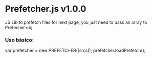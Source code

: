 # Prefetcher.js v1.0.0 
JS Lib to prefetch files for next page, you just need to pass an array to Prefecher obj.


### Uso básico:
var prefetcher = new PREFETCHER([srcs]);
prefetcher.loadPrefetch();

